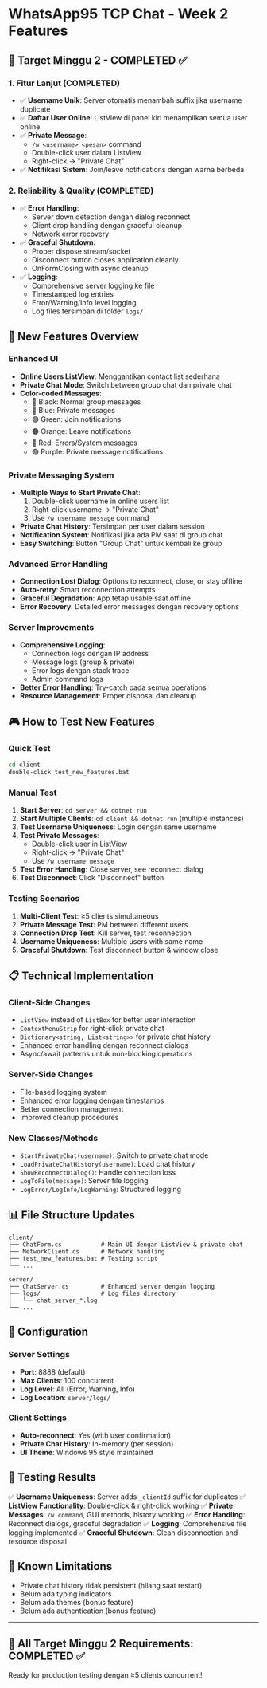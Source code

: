 # WhatsApp95 TCP Chat - Week 2 Features

## 🎯 Target Minggu 2 - COMPLETED ✅

### **1. Fitur Lanjut (COMPLETED)**
- ✅ **Username Unik**: Server otomatis menambah suffix jika username duplicate
- ✅ **Daftar User Online**: ListView di panel kiri menampilkan semua user online
- ✅ **Private Message**: 
  - `/w <username> <pesan>` command
  - Double-click user dalam ListView
  - Right-click → "Private Chat"
- ✅ **Notifikasi Sistem**: Join/leave notifications dengan warna berbeda

### **2. Reliability & Quality (COMPLETED)**
- ✅ **Error Handling**: 
  - Server down detection dengan dialog reconnect
  - Client drop handling dengan graceful cleanup
  - Network error recovery
- ✅ **Graceful Shutdown**: 
  - Proper dispose stream/socket
  - Disconnect button closes application cleanly
  - OnFormClosing with async cleanup
- ✅ **Logging**: 
  - Comprehensive server logging ke file
  - Timestamped log entries
  - Error/Warning/Info level logging
  - Log files tersimpan di folder `logs/`

## 🚀 New Features Overview

### **Enhanced UI**
- **Online Users ListView**: Menggantikan contact list sederhana
- **Private Chat Mode**: Switch between group chat dan private chat
- **Color-coded Messages**: 
  - 🖤 Black: Normal group messages
  - 💙 Blue: Private messages
  - 🟢 Green: Join notifications
  - 🟠 Orange: Leave notifications
  - 🔴 Red: Errors/System messages
  - 🟣 Purple: Private message notifications

### **Private Messaging System**
- **Multiple Ways to Start Private Chat**:
  1. Double-click username in online users list
  2. Right-click username → "Private Chat"
  3. Use `/w username message` command
- **Private Chat History**: Tersimpan per user dalam session
- **Notification System**: Notifikasi jika ada PM saat di group chat
- **Easy Switching**: Button "Group Chat" untuk kembali ke group

### **Advanced Error Handling**
- **Connection Lost Dialog**: Options to reconnect, close, or stay offline
- **Auto-retry**: Smart reconnection attempts
- **Graceful Degradation**: App tetap usable saat offline
- **Error Recovery**: Detailed error messages dengan recovery options

### **Server Improvements**
- **Comprehensive Logging**: 
  - Connection logs dengan IP address
  - Message logs (group & private)
  - Error logs dengan stack trace
  - Admin command logs
- **Better Error Handling**: Try-catch pada semua operations
- **Resource Management**: Proper disposal dan cleanup

## 🎮 How to Test New Features

### **Quick Test**
```bash
cd client
double-click test_new_features.bat
```

### **Manual Test**
1. **Start Server**: `cd server && dotnet run`
2. **Start Multiple Clients**: `cd client && dotnet run` (multiple instances)
3. **Test Username Uniqueness**: Login dengan same username
4. **Test Private Messages**:
   - Double-click user in ListView
   - Right-click → "Private Chat"
   - Use `/w username message`
5. **Test Error Handling**: Close server, see reconnect dialog
6. **Test Disconnect**: Click "Disconnect" button

### **Testing Scenarios**
1. **Multi-Client Test**: ≥5 clients simultaneous
2. **Private Message Test**: PM between different users
3. **Connection Drop Test**: Kill server, test reconnection
4. **Username Uniqueness**: Multiple users with same name
5. **Graceful Shutdown**: Test disconnect button & window close

## 📋 Technical Implementation

### **Client-Side Changes**
- `ListView` instead of `ListBox` for better user interaction
- `ContextMenuStrip` for right-click private chat
- `Dictionary<string, List<string>>` for private chat history
- Enhanced error handling dengan reconnect dialogs
- Async/await patterns untuk non-blocking operations

### **Server-Side Changes**
- File-based logging system
- Enhanced error logging dengan timestamps
- Better connection management
- Improved cleanup procedures

### **New Classes/Methods**
- `StartPrivateChat(username)`: Switch to private chat mode
- `LoadPrivateChatHistory(username)`: Load chat history
- `ShowReconnectDialog()`: Handle connection loss
- `LogToFile(message)`: Server file logging
- `LogError/LogInfo/LogWarning`: Structured logging

## 📊 File Structure Updates

```
client/
├── ChatForm.cs           # Main UI dengan ListView & private chat
├── NetworkClient.cs      # Network handling
├── test_new_features.bat # Testing script
└── ...

server/
├── ChatServer.cs         # Enhanced server dengan logging
├── logs/                 # Log files directory
│   └── chat_server_*.log
└── ...
```

## 🔧 Configuration

### **Server Settings**
- **Port**: 8888 (default)
- **Max Clients**: 100 concurrent
- **Log Level**: All (Error, Warning, Info)
- **Log Location**: `server/logs/`

### **Client Settings**
- **Auto-reconnect**: Yes (with user confirmation)
- **Private Chat History**: In-memory (per session)
- **UI Theme**: Windows 95 style maintained

## 🧪 Testing Results

✅ **Username Uniqueness**: Server adds `_clientId` suffix for duplicates
✅ **ListView Functionality**: Double-click & right-click working
✅ **Private Messages**: `/w command`, GUI methods, history working
✅ **Error Handling**: Reconnect dialogs, graceful degradation
✅ **Logging**: Comprehensive file logging implemented
✅ **Graceful Shutdown**: Clean disconnection and resource disposal

## 📝 Known Limitations

- Private chat history tidak persistent (hilang saat restart)
- Belum ada typing indicators
- Belum ada themes (bonus feature)
- Belum ada authentication (bonus feature)

---

## 🎉 All Target Minggu 2 Requirements: **COMPLETED** ✅

Ready for production testing dengan ≥5 clients concurrent!